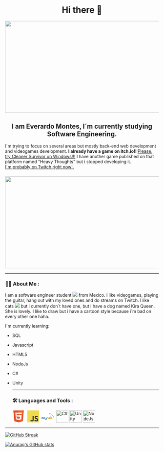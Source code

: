 ### <h1 align="center">Hi there 👋</h1>

<div id="header" align="center">
  <img src="https://thumbs.gfycat.com/LonelyIcyCusimanse-max-1mb.gif" width="600" height="300"/>
</div>

<h2 align="center">I am Everardo Montes, I´m currently studying Software Engineering. </h2>
<div> 
<p> I´m trying to focus on several areas but mostly back-end web development and videogames development. <b>I already have a game on itch.io!! </b>  <a href="https://evemonvie.itch.io/cleaner-survivor"> Please, try Cleaner Survivor on Windows!!!</a> I have another game published on that platform named "Heavy Thoughts" but i stopped developing it. <br> <a href="www.twitch.tv/Evemonvie"> I´m probably on Twitch right now!.</a>  </p> 
</div>

### 
<div align="center">
  <img src="https://media1.tenor.com/m/PW4f9zETIaUAAAAd/dance.gif" width="600" height="300"/>
</div>

---

### :woman_technologist: About Me :
  
 I am a software engineer student <img src="https://media.giphy.com/media/WUlplcMpOCEmTGBtBW/giphy.gif" width="30"> from Mexico. I like videogames, playing the guitar, hang out with my loved ones and do streams on Twitch. I like cats <img src="https://th.bing.com/th/id/OIP.vq0P_nej_VE1EcBdr7SS5gHaHa?rs=1&pid=ImgDetMain" width="30"> but i currently don´t have one, but i have a dog named Kira Queen. She is lovely. I like to draw but i have a cartoon style because i´m bad on every other one haha.
  
  I´m currently learning:
- SQL
- Javascript
- HTML5
- NodeJs
- C#
- Unity
  
  ---
  
  ### :hammer_and_wrench: Languages and Tools :
  <div>
  <img src="https://github.com/devicons/devicon/blob/master/icons/html5/html5-original.svg" title="HTML5" alt="HTML" width="40" height="40"/>&nbsp;
  <img src="https://github.com/devicons/devicon/blob/master/icons/javascript/javascript-original.svg" title="JavaScript" alt="JavaScript" width="40" height="40"/>&nbsp;
  <img src="https://github.com/devicons/devicon/blob/master/icons/mysql/mysql-original-wordmark.svg" title="MySQL"  alt="MySQL" width="40" height="40"/>&nbsp;
  <img src="https://th.bing.com/th/id/OIP.hjW-5Sc-8lyI6vW4DgWrVAAAAA?rs=1&pid=ImgDetMain" title="C#" **alt="C#" width="40" height="40"/> 
  <img src="https://clipartcraft.com/images/unity-logo-white-3.png" title="Unity" **alt="Unity" width="40" height="40"/> 
  <img src="https://pluspng.com/img-png/nodejs-logo-png-create-a-model-to-persist-data-in-a-node-js-loopback-api-from-beeman-nl-on-eggheadio-1200.png" title="NodeJs" **alt="NodeJS" width="40" height="40"/>  
</div>
  
  ---
  [![GitHub Streak](https://streak-stats.demolab.com?user=EverardoMontes&theme=dark)](https://git.io/streak-stats)
  
  [![Anurag's GitHub stats](https://github-readme-stats.vercel.app/api?username=EverardoMontes&theme=dark)](https://github.com/anuraghazra/github-readme-stats)

